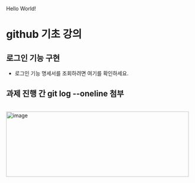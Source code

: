 Hello World!

# github 기초 강의

## 로그인 기능 구현

- 로그인 기능 명세서를 조회하려면 여기를 확인하세요.


## 과제 진행 간 git log --oneline 첨부 
<br>
<img width="494" height="176" alt="image" src="https://github.com/user-attachments/assets/cc6d18f0-671a-4037-bf94-ec3a9e687b53" />
